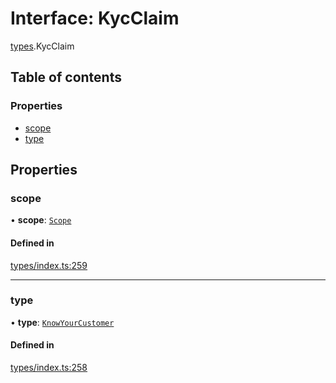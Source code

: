 # Interface: KycClaim

[types](../wiki/types).KycClaim

## Table of contents

### Properties

- [scope](../wiki/types.KycClaim#scope)
- [type](../wiki/types.KycClaim#type)

## Properties

### scope

• **scope**: [`Scope`](../wiki/types.Scope)

#### Defined in

[types/index.ts:259](https://github.com/PolymeshAssociation/polymesh-sdk/blob/3d14e829/src/types/index.ts#L259)

___

### type

• **type**: [`KnowYourCustomer`](../wiki/types.ClaimType#knowyourcustomer)

#### Defined in

[types/index.ts:258](https://github.com/PolymeshAssociation/polymesh-sdk/blob/3d14e829/src/types/index.ts#L258)
